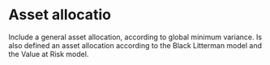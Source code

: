 # Asset allocatio

Include a general asset allocation, according to global minimum variance. Is also defined an asset allocation according to the Black Litterman model and the Value at Risk model.
